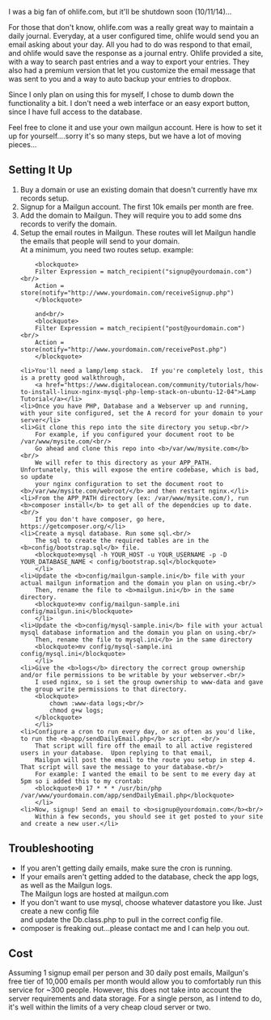 <p>I was a big fan of ohlife.com, but it'll be shutdown soon (10/11/14)...</p>

<p>For those that don't know, ohlife.com was a really great way to maintain a daily journal.  Everyday, at a user configured time, ohlife would
send you an email asking about your day. All you had to do was respond to that email, and ohlife would save the response as a journal entry.
Ohlife provided a site, with a way to search past entries and a way to export your entries.  They also had a premium version that let you customize the 
email message that was sent to you and a way to auto backup your entries to dropbox.</p>

<p>Since I only plan on using this for myself, I chose to dumb down the functionality a bit.  I don't need a web interface or an easy export button,
since I have full access to the database.</p>

<p>Feel free to clone it and use your own mailgun account.  Here is how to set it up for yourself....sorry it's so many steps, 
but we have a lot of moving pieces...</p>

<h2>Setting It Up</h2>
<ol>
    <li>Buy a domain or use an existing domain that doesn't currently have mx records setup.</li>
    <li>Signup for a Mailgun account.  The first 10k emails per month are free.</li>
    <li>Add the domain to Mailgun.  They will require you to add some dns records to verify the domain.</li>
    <li>Setup the email routes in Mailgun.  These routes will let Mailgun handle the emails that people will send to your domain.<br/>
        At a minimum, you need two routes setup.  example:<br/>

        <blockquote>
        Filter Expression = match_recipient("signup@yourdomain.com") <br/>
        Action = store(notify="http://www.yourdomain.com/receiveSignup.php")
        </blockquote>

        and<br/>
        <blockquote>
        Filter Expression = match_recipient("post@yourdomain.com") <br/>    
        Action = store(notify="http://www.yourdomain.com/receivePost.php")
        </blockquote>

    <li>You'll need a lamp/lemp stack.  If you're completely lost, this is a pretty good walkthrough, 
        <a href="https://www.digitalocean.com/community/tutorials/how-to-install-linux-nginx-mysql-php-lemp-stack-on-ubuntu-12-04">Lamp Tutorial</a></li>
    <li>Once you have PHP, Database and a Webserver up and running, with your site configured, set the A record for your domain to your server</li>
    <li>Git clone this repo into the site directory you setup.<br/>
        For example, if you configured your document root to be /var/www/mysite.com/<br/>
        Go ahead and clone this repo into <b>/var/ww/mysite.com</b> <br/>
        We will refer to this directory as your APP_PATH.  Unfortunately, this will expose the entire codebase, which is bad, so update
        your nginx configuration to set the document root to <b>/var/ww/mysite.com/webroot/</b> and then restart nginx.</li>
    <li>From the APP_PATH directory (ex: /var/www/mysite.com/), run <b>composer install</b> to get all of the dependcies up to date.  <br/>
        If you don't have composer, go here, https://getcomposer.org/</li>
    <li>Create a mysql database. Run some sql.<br/>
        The sql to create the required tables are in the <b>config/bootstrap.sql</b> file.
        <blockquote>mysql -h YOUR_HOST -u YOUR_USERNAME -p -D YOUR_DATABASE_NAME < config/bootstrap.sql</blockquote>
        </li>
    <li>Update the <b>config/mailgun-sample.ini</b> file with your actual mailgun information and the domain you plan on using.<br/>
        Then, rename the file to <b>mailgun.ini</b> in the same directory.
        <blockquote>mv config/mailgun-sample.ini config/mailgun.ini</blockquote>
        </li>
    <li>Update the <b>config/mysql-sample.ini</b> file with your actual mysql database information and the domain you plan on using.<br/>
        Then, rename the file to mysql.ini</b> in the same directory
        <blockquote>mv config/mysql-sample.ini config/mysql.ini</blockquote>
        </li>
    <li>Give the <b>logs</b> directory the correct group ownership and/or file permissions to be writable by your webserver.<br/>
        I used nginx, so i set the group ownership to www-data and gave the group write permissions to that directory.
        <blockquote>
            chown :www-data logs;<br/>
            chmod g+w logs;
        </blockquote>
        </li>
    <li>Configure a cron to run every day, or as often as you'd like, to run the <b>app/sendDailyEmail.php</b> script.  <br/>
        That script will fire off the email to all active registered users in your database.  Upon replying to that email,
        Mailgun will post the email to the route you setup in step 4.  That script will save the message to your database.<br/>
        For example: I wanted the email to be sent to me every day at 5pm so i added this to my crontab:
        <blockquote>0 17 * * * /usr/bin/php /var/www/yourdomain.com/app/sendDailyEmail.php</blockquote>
        </li>
    <li>Now, signup! Send an email to <b>signup@yourdomain.com</b><br/>
        Within a few seconds, you should see it get posted to your site and create a new user.</li>
</ol>

<h2>Troubleshooting</h2>
<ul>
    <li>If you aren't getting daily emails, make sure the cron is running.</li>
    <li>If your emails aren't getting added to the database, check the app logs, as well as the Mailgun logs. <br/>
        The Mailgun logs are hosted at mailgun.com</li>
    <li>If you don't want to use mysql, choose whatever datastore you like.  Just create a new config file<br/>
        and update the Db.class.php to pull in the correct config file. </li>
    <li>composer is freaking out...please contact me and I can help you out.</li>
</ul>

<h2>Cost</h2>
    <p>Assuming 1 signup email per person and 30 daily post emails, Mailgun's free tier of 10,000 emails per month would allow you to
    comfortably run this service for ~300 people.
    However, this does not take into account the server requirements and data storage.
    For a single person, as I intend to do, it's well within the limits of a very cheap cloud server or two.</p>

